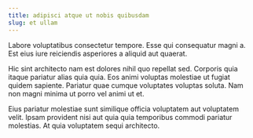 ```yaml
---
title: adipisci atque ut nobis quibusdam
slug: et ullam
---
```


Labore voluptatibus consectetur tempore. Esse qui consequatur magni a. Est eius iure reiciendis asperiores a aliquid aut quaerat.

Hic sint architecto nam est dolores nihil quo repellat sed. Corporis quia itaque pariatur alias quia quia. Eos animi voluptas molestiae ut fugiat quidem sapiente. Pariatur quae cumque voluptates voluptas soluta. Nam non magni minima ut porro vel animi ut et.

Eius pariatur molestiae sunt similique officia voluptatem aut voluptatem velit. Ipsam provident nisi aut quia quia temporibus commodi pariatur molestias. At quia voluptatem sequi architecto.
